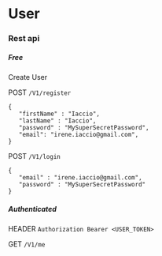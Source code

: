 # User

### Rest api

##### Free 

Create User

POST  ```/V1/register ```

```
{
   "firstName" : "Iaccio",
   "lastName" : "Iaccio",
   "password" : "MySuperSecretPassword",
   "email": "irene.iaccio@gmail.com",
}
```

POST  ```/V1/login ```

```
{
   "email" : "irene.iaccio@gmail.com",
   "password" : "MySuperSecretPassword"
}
```

##### Authenticated

HEADER ``` Authorization Bearer <USER_TOKEN> ```


GET ```/V1/me ```
